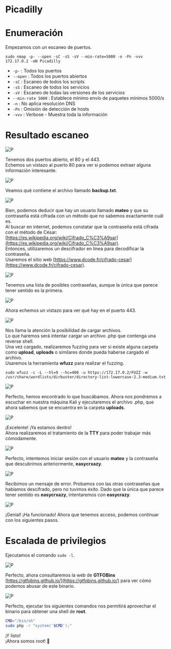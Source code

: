 # Picadilly

# Enumeración

Empezamos con un escaneo de puertos.  

`sudo nmap -p- --open -sC -sS -sV --min-rate=5000 -n -Pn -vvv 172.17.0.2 -oN Picadilly`  

- `-p-` : Todos los puertos
- `--open` : Todos los puertos abiertos
- `-sC` : Escaneo de todos los scripts
- `-sS` : Escaneo de todos los servicios
- `-sV` : Escaneo de todas las versiones de los servicios
- `--min-rate 5000` : Establece mínimo envío de paquetes mínimos 5000/s
- `-n` : No aplica resolución DNS
- `-Pn` : Omisión de detección de hosts
- `-vvv` : Verbose - Muestra toda la información

# Resultado escaneo   

![P](https://github.com/giustiand/DockerLabs-Writeups/blob/main/F%C3%A1cil/images/picadilly/P_1.jpg)     

Tenemos dos puertos abierto, el 80 y el 443.  
Echemos un vistazo al puerto 80 para ver si podemos extraer alguna información interesante.  

![P](https://github.com/giustiand/DockerLabs-Writeups/blob/main/F%C3%A1cil/images/picadilly/P_2.jpg)  

Veamos qué contiene el archivo llamado **backup.txt**.  

![P](https://github.com/giustiand/DockerLabs-Writeups/blob/main/F%C3%A1cil/images/picadilly/P_3.jpg)    

Bien, podemos deducir que hay un usuario llamado **mateo** y que su contraseña está cifrada con un método que no sabemos exactamente cuál es.  
Al buscar en internet, podemos constatar que la contraseña está cifrada con el método de César: [https://es.wikipedia.org/wiki/Cifrado_C%C3%A9sar](https://es.wikipedia.org/wiki/Cifrado_C%C3%A9sar).  
Entonces, utilizaremos un descifrador en línea para decodificar la contraseña.  
Usaremos el sitio web [https://www.dcode.fr/cifrado-cesar](https://www.dcode.fr/cifrado-cesar).  

![P](https://github.com/giustiand/DockerLabs-Writeups/blob/main/F%C3%A1cil/images/picadilly/P_3.jpg)   

Tenemos una lista de posibles contraseñas, aunque la única que parece tener sentido es la primera.  

![P](https://github.com/giustiand/DockerLabs-Writeups/blob/main/F%C3%A1cil/images/picadilly/P_4.jpg)   

Ahora echemos un vistazo para ver qué hay en el puerto 443.  

![P](https://github.com/giustiand/DockerLabs-Writeups/blob/main/F%C3%A1cil/images/picadilly/P_5.jpg)   

Nos llama la atención la posibilidad de cargar archivos.  
Lo que haremos será intentar cargar un archivo .php que contenga una reverse shell.  
Una vez cargado, realizaremos fuzzing para ver si existe alguna carpeta como **upload**, **uploads** o similares donde pueda haberse cargado el archivo.  
Usaremos la herramienta **wfuzz** para realizar el fuzzing.  

`sudo wfuzz -c -L --hl=9 --hc=400 -u https://172.17.0.2/FUZZ -w /usr/share/wordlists/dirbuster/directory-list-lowercase-2.3-medium.txt`  

![P](https://github.com/giustiand/DockerLabs-Writeups/blob/main/F%C3%A1cil/images/picadilly/P_6.jpg)   

Perfecto, hemos encontrado lo que buscábamos. Ahora nos pondremos a escuchar en nuestra máquina Kali y ejecutaremos el archivo .php, que ahora sabemos que se encuentra en la carpeta **uploads**.

![P](https://github.com/giustiand/DockerLabs-Writeups/blob/main/F%C3%A1cil/images/picadilly/P_7.jpg)   

¡Excelente! 
¡Ya estamos dentro!  
Ahora realizaremos el tratamiento de la **TTY** para poder trabajar más cómodamente.  

![P](https://github.com/giustiand/DockerLabs-Writeups/blob/main/F%C3%A1cil/images/picadilly/P_8.jpg)    

Perfecto, intentemos iniciar sesión con el usuario **mateo** y la contraseña que descubrimos anteriormente, **easycrxazy**. 

![P](https://github.com/giustiand/DockerLabs-Writeups/blob/main/F%C3%A1cil/images/picadilly/P_9.jpg)  

Recibimos un mensaje de error. 
Probamos con las otras contraseñas que habíamos descifrado, pero no tuvimos éxito. 
Dado que la única que parece tener sentido es **easycrxazy**, intentaremos con **easycrazy**.  

![P](https://github.com/giustiand/DockerLabs-Writeups/blob/main/F%C3%A1cil/images/picadilly/P_10.jpg)    

¡Genial! ¡Ha funcionado! Ahora que tenemos acceso, podemos continuar con los siguientes pasos.  

# Escalada de privilegios  

Ejecutamos el comando `sudo -l`.   

![P](https://github.com/giustiand/DockerLabs-Writeups/blob/main/F%C3%A1cil/images/picadilly/P_11.jpg)    

Perfecto, ahora consultaremos la web de **GTFOBins** [https://gtfobins.github.io/](https://gtfobins.github.io/) para ver cómo podemos abusar de este binario.  

![P](https://github.com/giustiand/DockerLabs-Writeups/blob/main/F%C3%A1cil/images/picadilly/P_12.jpg)   

Perfecto, ejecutar los siguientes comandos nos permitirá aprovechar el binario para obtener una shell de **root**. 

```bash
CMD="/bin/sh"
sudo php -r "system('$CMD');"
```

¡Y listo!  
¡Ahora somos root! 🎉  








